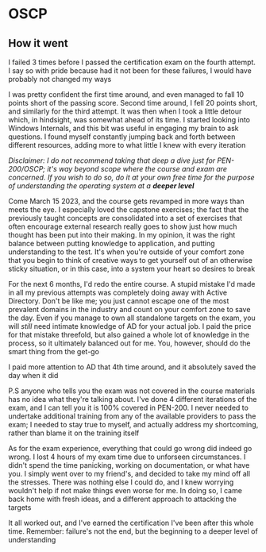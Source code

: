 # OSCP

## How it went

I failed 3 times before I passed the certification exam on the fourth attempt. I say so with pride because had it not been for these failures, I would have probably not changed my ways

I was pretty confident the first time around, and even managed to fall 10 points short of the passing score. Second time around, I fell 20 points short, and similarly for the third attempt. It was then when I took a little detour which, in hindsight, was somewhat ahead of its time. I started looking into Windows Internals, and this bit was useful in engaging my brain to ask questions. I found myself constantly jumping back and forth between different resources, adding more to what little I knew with every iteration

<div class="warning">
<em>Disclaimer: I do not recommend taking that deep a dive just for PEN-200/OSCP; it's way beyond scope where the course and exam are concerned. If you wish to do so, do it at your own free time for the purpose of understanding the operating system at a <strong>deeper level</strong></em>
</div>

Come March 15 2023, and the course gets revamped in more ways than meets the eye. I especially loved the capstone exercises; the fact that the previously taught concepts are consolidated into a set of exercises that often encourage external research really goes to show just how much thought has been put into their making. In my opinion, it was the right balance between putting knowledge to application, and putting understanding to the test. It's when you're outside of your comfort zone that you begin to think of creative ways to get yourself out of an otherwise sticky situation, or in this case, into a system your heart so desires to break

For the next 6 months, I'd redo the entire course. A stupid mistake I'd made in all my previous attempts was completely doing away with Active Directory. Don't be like me; you just cannot escape one of the most prevalent domains in the industry and count on your comfort zone to save the day. Even if you manage to own all standalone targets on the exam, you will _still_ need intimate knowledge of AD for your actual job. I paid the price for that mistake threefold, but also gained a whole lot of knowledge in the process, so it ultimately balanced out for me. You, however, should do the smart thing from the get-go

I paid more attention to AD that 4th time around, and it absolutely saved the day when it did

P.S anyone who tells you the exam was not covered in the course materials has no idea what they're talking about. I've done 4 different iterations of the exam, and I can tell you it is 100% covered in PEN-200. I never needed to undertake additional training from any of the available providers to pass the exam; I needed to stay true to myself, and actually address my shortcoming, rather than blame it on the training itself

As for the exam experience, everything that could go wrong did indeed go wrong. I lost 4 hours of my exam time due to unforseen circumstances. I didn't spend the time panicking, working on documentation, or what have you. I simply went over to my friend's, and decided to take my mind off all the stresses. There was nothing else I could do, and I knew worrying wouldn't help if not make things even worse for me. In doing so, I came back home with fresh ideas, and a different approach to attacking the targets

It all worked out, and I've earned the certification I've been after this whole time. Remember: failure's not the end, but the beginning to a deeper level of understanding
